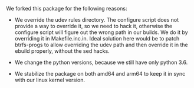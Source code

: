 We forked this package for the following reasons:

- We override the udev rules directory. The configure script does not
  provide a way to override it, so we need to hack it, otherwise the
  configure script will figure out the wrong path in our builds. We do
  it by overriding it in Makefile.inc.in. Ideal solution here would be
  to patch btrfs-progs to allow overriding the udev path and then
  override it in the ebuild properly, without the sed hacks.

- We change the python versions, because we still have only python
  3.6.

- We stabilize the package on both amd64 and arm64 to keep it in sync
  with our linux kernel version.
